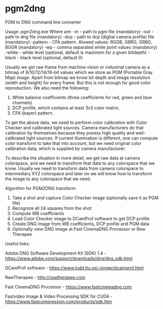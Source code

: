 # pgm2dng
PGM to DNG command line converter

Usage:
pgm2dng.exe <Optiona>
Where <Options> are:
-in - path to pgm file (mandatory)
-out - path to dng file (mandatory)
-dcp - path to dcp (digital camera profile) file (mandatory)
-pattern - CFA pattern. Alowed values: RGGB, GBRG, GRBG, BGGR (mandatory)
-wp - comma separated white point values (mandatory)
-white - white level (optional, dafault is maximem for a given bitdepth)
-black - black level (optional, default 0)


Usually we get raw frame from machine vision or industrial camera as a bitmap of 8/10/12/14/16-bit values which we store as PGM (Portable Gray Map) image. Apart from bitmap we know bit depth and image resolution (width and height) for every frame. But this is not enough for good color reproduction. We also need the following:
1. White balance coefficients (three coefficients for red, green and blue channels)
2. DCP profile, which contains at least 3x3 color matrix.
3. CFA (bayer) pattern.

To get the above data, we need to perform color calibration with Color Checker and calibrated light sources. Camera manufacturers do that calibration by themselves because they posess high quality and well-calibrated light sources. If current illumination is different, one can compute color transform to take that into account, but we need original color calibration data, which is supplied by camera manufacturer.

To describe the situation in more detail, we get raw data at camera colorspace, and we need to transform that data to any colorspace that we know. Usually we need to transform data from camera colorspace to intermediary XYZ colorspace and later on we will know how to transform the image to any colorspace that we need.

Algorithm for PGM2DNG transform
1. Take a shot and capture Color Checker image (optionally save it as PGM file)
2. Recognize all 24 squares from the shot
3. Compute WB coefficients
4. Load Color Checker image to DCamProf software to get DCP profile
5. Create DNG image from WB coefficients, DCP profile and PGM data
6. Optionally view DNG image at Fast CinemaDNG Processor or Raw Therapee



Useful links:

Adobe DNG Software Development Kit (SDK) 1.4 - https://www.adobe.com/support/downloads/dng/dng_sdk.html

DCamProf software - https://www.ludd.ltu.se/~torger/dcamprof.html

RawTherapee - http://rawtherapee.com

Fast CinemaDNG Processor - https://www.fastcinemadng.com

Fastvideo Image & Video Processing SDK for CUDA - https://www.fastcompression.com/products/sdk.htm

